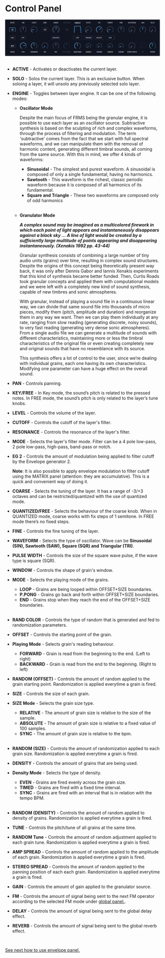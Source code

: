 # Control Panel

<img src="/frms/images/layer-panel.png" style="padding: 0px; bottom-padding: 0px;"/>
<br/>
<br/>

- **ACTIVE** - Activates or deactivates the current layer.

- **SOLO** - Solos the current layer. This is an exclusive button. When soloing a layer, it will unsolo any previously selected solo layer.

- **ENGINE** - Toggles between layer engine. It can be one of the following modes:

  - **Oscillator Mode**

    Despite the main focus of FRMS being the granular engine, it is possible to use each layer as an oscillator source. Subtractive synthesis is based on the sculpting of rich and complex waveforms, through the process of filtering and modulation. The term 'subtractive' comes from the fact that we start with full spectral waveforms, and we can manipulate them with the removal of harmonic content, generating different timbral sounds, all coming from the same source. With this in mind, we offer 4 kinds of waveforms:

    - **Sinusoidal** - The simplest and purest waveform. A sinusoidal is composed of only a single fundamental, having no harmonics.
    - **Sawtooth** - This waveform is the richest, classic periodic waveform because it is composed of all harmonics of its fundamental.
    - **Square and Triangle** - These two waveforms are composed only of odd harmonics
      <br/><br/>

  - **Granulator Mode**

    **_A complex sound may be imagined as a multicolored firework in which each point of light appears and instantaneously disappears against a black sky … A line of light would be created by a sufficiently large multitude of points appearing and disappearing instantaneously. (Xenakis 1992 pp. 43-44)_**

    Granular synthesis consists of combining a large number of tiny audio units (grains) over time, resulting in complex sound structures. Despite the origins of this concept being theoretically present way back, it was only after Dennis Gabor and Iannis Xenakis experiments that this kind of synthesis became better funded. Then, Curtis Roads took granular concepts and applied them with computational models and we were left with a completely new kind of sound synthesis, capable of new timbres and sonic atmospheres.

    With granular, instead of playing a sound file in a continuous linear way, we can divide that same sound file into thousands of micro pieces, modify them (pitch, amplitude and duration) and reorganize them in any way we want. Then we can play them individually at any rate, ranging from slow reading (generating discrete, noisy sounds), to very fast reading (generating very dense sonic atmospheres). From a single audio file we can generate a multitude of sounds with different characteristics, maintaining more or less the timbral characteristics of the original file or even creating completely new and original sounds that have no resemblance with its source.

    This synthesis offers a lot of control to the user, since we’re dealing with individual grains, each one having its own characteristics. Modifying one parameter can have a huge effect on the overall sound.

- **PAN** - Controls panning.

- **KEY/FREE** - In Key mode, the sound’s pitch is related to the pressed notes. In FREE mode, the sound’s pitch is only related to the layer’s tune knobs.

- **LEVEL** - Controls the volume of the layer.

- **CUTOFF** - Controls the cutoff of the layer's filter.

- **RESONANCE** - Controls the resonance of the layer's filter.

- **MODE** - Selects the layer's filter mode. Filter can be a 4 pole low-pass, 2 pole low-pass, high-pass, band-pass or notch.

- **EG 2** - Controls the amount of modulation being applied to filter cutoff by the Envelope generator 2.

  **Note**: It is also possible to apply envelope modulation to filter cutoff using the MATRIX panel (attention: they are accumulative). This is a quick and convenient way of doing it.

- **COARSE** - Selects the tuning of the layer. It has a range of -3/+3 octaves and can be restricted/quantized with the use of quantized mode.

- **QUANTIZED/FREE** - Selects the behaviour of the coarse knob. When in QUANTIZED mode, coarse works with fix steps of 1 semitone. In FREE mode there’s no fixed steps.

- **FINE** - Controls the fine tuning of the layer.

- **WAVEFORM** - Selects the type of oscillator. Wave can be **Sinusoidal (SIN), Sawtooth (SAW), Square (SQR) and Triangular (TRI)**.

- **PULSE WIDTH** - Controls the size of the square wave pulse, if the wave type is square (SQR).

- **WINDOW** - Controls the shape of grain's window.

- **MODE** - Selects the playing mode of the grains.

  - **LOOP** - Grains are being looped within OFFSET+SIZE boundaries.
  - **P.PONG** - Grains go back and forth within OFFSET+SIZE boundaries.
  - **END** - Grains stop when they reach the end of the OFFSET+SIZE boundaries.
    <br/><br/>

- **RAND COLOR** - Controls the type of random that is generated and fed to randomization parameters.

- **OFFSET** - Controls the starting point of the grain.

- **Playing Mode** - Selects grain's reading behaviour.

  - **FORWARD** - Grain is read from the beginning to the end. (Left to right)
  - **BACKWARD** - Grain is read from the end to the beginning. (Right to left)

- **RANDOM (OFFSET)** - Controls the amount of random applied to the grain starting point. Randomization is applied everytime a grain is fired.

- **SIZE** - Controls the size of each grain.

- **SIZE Mode** - Selects the grain size type.

  - **RELATIVE** - The amount of grain size is relative to the size of the sample.
  - **ABSOLUTE** - The amount of grain size is relative to a fixed value of 100 samples.
  - **SYNC** - The amount of grain size is relative to the bpm.
    <br/><br/>

- **RANDOM (SIZE)** - Controls the amount of randomization applied to each grain size. Randomization is applied everytime a grain is fired.

- **DENSITY** - Controls the amount of grains that are being used.

- **Density Mode** - Selects the type of density.

  - **EVEN** - Grains are fired evenly across the grain size.
  - **TIMED** - Grains are fired with a fixed time interval.
  - **SYNC** - Grains are fired with an interval that is in relation with the tempo BPM.
    <br/><br/>

- **RANDOM (DENSITY)** - Controls the amount of random applied to density of grains. Randomization is applied everytime a grain is fired.

- **TUNE** - Controls the pitch/tune of all grains at the same time.

- **RANDOM Tune** - Controls the amount of random adjustment applied to each grain tune. Randomization is applied everytime a grain is fired.

- **AMP SPREAD** - Controls the amount of random applied to the amplitude of each grain. Randomization is applied everytime a grain is fired.

- **STEREO SPREAD** - Controls the amount of random applied to the panning position of each each grain. Randomization is applied everytime a grain is fired.

- **GAIN** - Controls the amount of gain applied to the granulator source.

- **FM** - Controls the amount of signal being sent to the next FM operator according to the selected FM mode under [global panel.](global-panel).

- **DELAY** - Controls the amount of signal being sent to the global delay effect.

- **REVERB** - Controls the amount of signal being sent to the global reverb effect.

<br/>

[See next how to use envelope panel.](envelope-panel)
